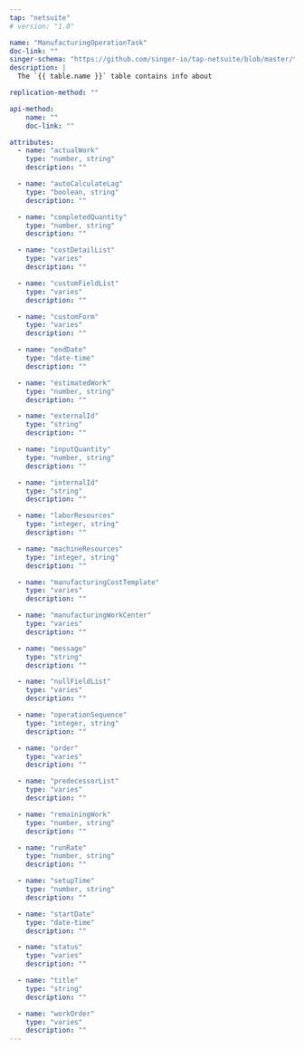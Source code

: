 ```yaml
---
tap: "netsuite"
# version: "1.0"

name: "ManufacturingOperationTask"
doc-link: ""
singer-schema: "https://github.com/singer-io/tap-netsuite/blob/master/tap_netsuite/schemas/ManufacturingOperationTask.json"
description: |
  The `{{ table.name }}` table contains info about 

replication-method: ""

api-method:
    name: ""
    doc-link: ""

attributes:
  - name: "actualWork"
    type: "number, string"
    description: ""

  - name: "autoCalculateLag"
    type: "boolean, string"
    description: ""

  - name: "completedQuantity"
    type: "number, string"
    description: ""

  - name: "costDetailList"
    type: "varies"
    description: ""

  - name: "customFieldList"
    type: "varies"
    description: ""

  - name: "customForm"
    type: "varies"
    description: ""

  - name: "endDate"
    type: "date-time"
    description: ""

  - name: "estimatedWork"
    type: "number, string"
    description: ""

  - name: "externalId"
    type: "string"
    description: ""

  - name: "inputQuantity"
    type: "number, string"
    description: ""

  - name: "internalId"
    type: "string"
    description: ""

  - name: "laborResources"
    type: "integer, string"
    description: ""

  - name: "machineResources"
    type: "integer, string"
    description: ""

  - name: "manufacturingCostTemplate"
    type: "varies"
    description: ""

  - name: "manufacturingWorkCenter"
    type: "varies"
    description: ""

  - name: "message"
    type: "string"
    description: ""

  - name: "nullFieldList"
    type: "varies"
    description: ""

  - name: "operationSequence"
    type: "integer, string"
    description: ""

  - name: "order"
    type: "varies"
    description: ""

  - name: "predecessorList"
    type: "varies"
    description: ""

  - name: "remainingWork"
    type: "number, string"
    description: ""

  - name: "runRate"
    type: "number, string"
    description: ""

  - name: "setupTime"
    type: "number, string"
    description: ""

  - name: "startDate"
    type: "date-time"
    description: ""

  - name: "status"
    type: "varies"
    description: ""

  - name: "title"
    type: "string"
    description: ""

  - name: "workOrder"
    type: "varies"
    description: ""
---
```

